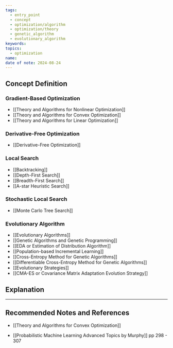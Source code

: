 ```yaml
---
tags:
  - entry_point
  - concept
  - optimization/algorithm
  - optimization/theory
  - genetic_algorithm
  - evolutionary_algorithm
keywords: 
topics:
  - optimization
name: 
date of note: 2024-08-24
---
```


## Concept Definition

### Gradient-Based Optimization

- [[Theory and Algorithms for Nonlinear Optimization]]
- [[Theory and Algorithms for Convex Optimization]]
- [[Theory and Algorithms for Linear Optimization]]

### Derivative-Free Optimization

- [[Derivative-Free Optimization]]

### Local Search

- [[Backtracking]]
- [[Depth-First Search]]
- [[Breadth-First Search]]
- [[A-star Heuristic Search]]

### Stochastic Local Search


- [[Monte Carlo Tree Search]]



### Evolutionary Algorithm

- [[Evolutionary Algorithms]]
- [[Genetic Algorithms and Genetic Programming]]
- [[EDA or Estimation of Distribution Algorithm]]
- [[Population-based Incremental Learning]]
- [[Cross-Entropy Method for Genetic Algorithms]]
- [[Differentiable Cross-Entropy Method for Genetic Algorithms]]
- [[Evolutionary Strategies]]
- [[CMA-ES or Covariance Matrix Adaptation Evolution Strategy]]





## Explanation





-----------
##  Recommended Notes and References

- [[Theory and Algorithms for Convex Optimization]]

- [[Probabilistic Machine Learning Advanced Topics by Murphy]] pp 298 - 307